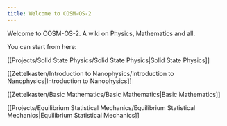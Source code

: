 ```yaml
---
title: Welcome to COSM-OS-2
---
```

Welcome to COSM-OS-2.
A wiki on Physics, Mathematics and all.

You can start from here:

[[Projects/Solid State Physics/Solid State Physics|Solid State Physics]]

[[Zettelkasten/Introduction to Nanophysics/Introduction to Nanophysics|Introduction to Nanophysics]]

[[Zettelkasten/Basic Mathematics/Basic Mathematics|Basic Mathematics]]

[[Projects/Equilibrium Statistical Mechanics/Equilibrium Statistical Mechanics|Equilibrium Statistical Mechanics]]


